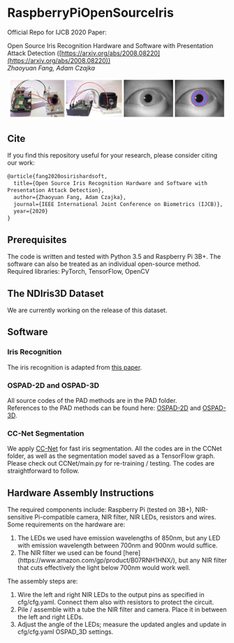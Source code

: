 # RaspberryPiOpenSourceIris
Official Repo for IJCB 2020 Paper:

Open Source Iris Recognition Hardware and Software with Presentation Attack Detection ([https://arxiv.org/abs/2008.08220](https://arxiv.org/abs/2008.08220))<br/>
*Zhaoyuan Fang, Adam Czajka<br/>*

<img src="Teaser.png" width="800" >

## Cite

If you find this repository useful for your research, please consider citing our work:

```
@article{fang2020osirishardsoft,
  title={Open Source Iris Recognition Hardware and Software with Presentation Attack Detection},
  author={Zhaoyuan Fang, Adam Czajka},
  journal={IEEE International Joint Conference on Biometrics (IJCB)},
  year={2020}
}
```

## Prerequisites
The code is written and tested with Python 3.5 and Raspberry Pi 3B+. The software can also be treated as an individual open-source method.<br/>
Required libraries: PyTorch, TensorFlow, OpenCV

## The NDIris3D Dataset
We are currently working on the release of this dataset.

## Software

### Iris Recognition
The iris recognition is adapted from [this paper](https://ieeexplore.ieee.org/abstract/document/8658238).

### OSPAD-2D and OSPAD-3D 
All source codes of the PAD methods are in the PAD folder. <br/>
References to the PAD methods can be found here: [OSPAD-2D](https://arxiv.org/abs/1809.10172) and [OSPAD-3D](https://arxiv.org/abs/1811.07252).

### CC-Net Segmentation
We apply [CC-Net](https://ieeexplore.ieee.org/abstract/document/8759448) for fast iris segmentation. All the codes are in the CCNet folder, as well as the segmentation model saved as a TensorFlow graph. Please check out CCNet/main.py for re-training / testing. The codes are straightforward to follow.

## Hardware Assembly Instructions
The required components include: Raspberry Pi (tested on 3B+), NIR-sensitive Pi-compatible camera, NIR filter, NIR LEDs, resistors and wires. Some requirements on the hardware are:<br/>
<ol>
  <li/> The LEDs we used have emission wavelengths of 850nm, but any LED with emission wavelength between 700nm and 900nm would suffice.</li>
  <li/> The NIR filter we used can be found [here](https://www.amazon.com/gp/product/B07RNH1HNX/), but any NIR filter that cuts effectively the light below 700nm would work well.</li>
</ol>

The assembly steps are:<br/>
<ol>
<li/>Wire the left and right NIR LEDs to the output pins as specified in cfg/cfg.yaml. Connect them also with resistors to protect the circuit.</li>
<li/>Pile / assemble with a tube the NIR filter and camera. Place it in between the left and right LEDs.</li>
<li/>Adjust the angle of the LEDs; measure the updated angles and update in cfg/cfg.yaml OSPAD_3D settings.</li>
</ol>
